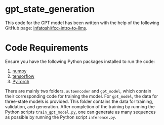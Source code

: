 # gpt_state_generation

This code for the GPT model has been written with the help of the following GitHub page: [Infatoshi/fcc-intro-to-llms](https://github.com/Infatoshi/fcc-intro-to-llms).

# Code Requirements

Ensure you have the following Python packages installed to run the code:

1. [numpy](https://numpy.org/)
2. [tensorflow](https://www.tensorflow.org/)
3. [PyTorch](https://pytorch.org/)

There are mainly two folders, `autoencoder` and `gpt_model`, which contain their corresponding code for training the model. For `gpt_model`, the data for three-state models is provided. This folder contains the data for training, validation, and generation. After completion of the training by running the Python scripts `train_gpt_model.py`, one can generate as many sequences as possible by running the Python script `inference.py`.
